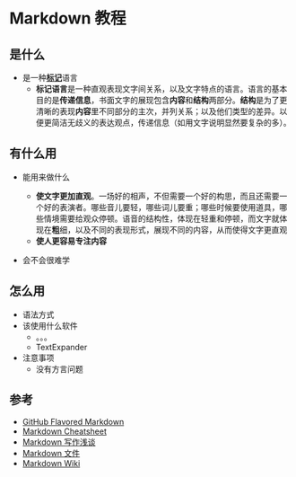 # Markdown 教程

## 是什么
- 是一种[**标记**](https://en.wikipedia.org/wiki/Markup_language)语言
	- **标记语言**是一种直观表现文字间关系，以及文字特点的语言。语言的基本目的是**传递信息**，书面文字的展现包含**内容**和**结构**两部分。**结构**是为了更清晰的表现**内容**里不同部分的主次，并列关系；以及他们类型的差异。以便更简洁无歧义的表达观点，传递信息（如用文字说明显然要复杂的多）。

## 有什么用

- 能用来做什么
	- **使文字更加直观**。一场好的相声，不但需要一个好的构思，而且还需要一个好的表演者。哪些音儿要轻，哪些词儿要重；哪些时候要使用道具，哪些情境需要给观众停顿。语音的结构性，体现在轻重和停顿，而文字就体现在**粗**细，以及不同的表现形式，展现不同的内容，从而使得文字更直观
	- **使人更容易专注内容**

- 会不会很难学

	
## 怎么用

- 语法方式
- 该使用什么软件
	- 。。。
	- TextExpander
- 注意事项
	- 没有方言问题

## 参考

- [GitHub Flavored Markdown](https://help.github.com/articles/github-flavored-markdown/)
- [Markdown Cheatsheet](https://github.com/adam-p/markdown-here/wiki/Markdown-Cheatsheet)
- [Markdown 写作浅谈](http://www.yangzhiping.com/tech/r-markdown-knitr.html)
- [Markdown 文件](http://markdown.tw)
- [Markdown Wiki](https://en.wikipedia.org/wiki/Markdown)





